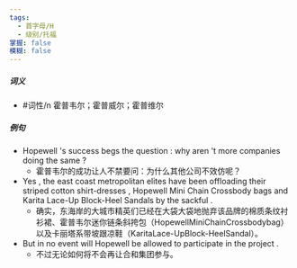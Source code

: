 ```yaml
---
tags:
  - 首字母/H
  - 级别/托福
掌握: false
模糊: false
---
```

##### 词义
- #词性/n  霍普韦尔；霍普威尔；霍普维尔
##### 例句
- Hopewell 's success begs the question : why aren 't more companies doing the same ?
	- 霍普韦尔的成功让人不禁要问：为什么其他公司不效仿呢？
- Yes , the east coast metropolitan elites have been offloading their striped cotton shirt-dresses , Hopewell Mini Chain Crossbody bags and Karita Lace-Up Block-Heel Sandals by the sackful .
	- 确实，东海岸的大城市精英们已经在大袋大袋地抛弃该品牌的棉质条纹衬衫裙、霍普韦尔迷你链条斜挎包（HopewellMiniChainCrossbodybag）以及卡丽塔系带坡跟凉鞋（KaritaLace-UpBlock-HeelSandal）。
- But in no event will Hopewell be allowed to participate in the project .
	- 不过无论如何将不会再让合和集团参与。
